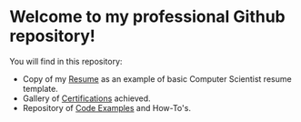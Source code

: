 <div>
  <h1>Welcome to my professional Github repository!</h1>
  <p>You will find in this repository:</p>
  <ul>
    <li>Copy of my <a href="Resume/resume.pdf">Resume</a> as an example of basic Computer Scientist resume template.</li>
    <li>Gallery of <a href="Certifications">Certifications</a> achieved.</li>
    <li>Repository of <a href="Code Examples">Code Examples</a> and How-To's.</li>
  </ul>
</div>


